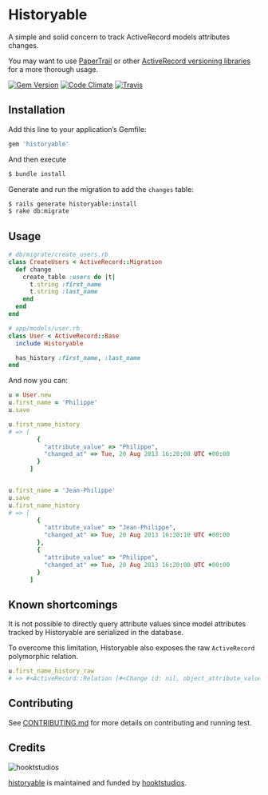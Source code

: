 # Historyable

A simple and solid concern to track ActiveRecord models attributes changes.

You may want to use [PaperTrail](https://github.com/airblade/paper_trail) or other [ActiveRecord versioning libraries](https://www.ruby-toolbox.com/categories/Active_Record_Versioning) for a more thorough usage.

[![Gem Version](https://badge.fury.io/rb/historyable.png)](https://rubygems.org/gems/historyable)
[![Code Climate](https://codeclimate.com/github/hooktstudios/historyable.png)](https://codeclimate.com/github/hooktstudios/historyable)
[![Travis](https://travis-ci.org/hooktstudios/historyable.png?branch=master)](https://travis-ci.org/hooktstudios/historyable)

## Installation

Add this line to your application’s Gemfile:

```ruby
gem 'historyable'
```

And then execute

```bash
$ bundle install
```

Generate and run the migration to add the `changes` table:

```bash
$ rails generate historyable:install
$ rake db:migrate
```

## Usage
```ruby
# db/migrate/create_users.rb
class CreateUsers < ActiveRecord::Migration
  def change
    create_table :users do |t|
      t.string :first_name
      t.string :last_name
    end
  end
end
```

```ruby
# app/models/user.rb
class User < ActiveRecord::Base
  include Historyable

  has_history :first_name, :last_name
end
```

And now you can:

```ruby
u = User.new
u.first_name = 'Philippe'
u.save

u.first_name_history
# => [
        {
          "attribute_value" => "Philippe",
          "changed_at" => Tue, 20 Aug 2013 16:20:00 UTC +00:00
        }
      ]


u.first_name = 'Jean-Philippe'
u.save
u.first_name_history
# => [
        {
          "attribute_value" => "Jean-Philippe",
          "changed_at" => Tue, 20 Aug 2013 16:20:10 UTC +00:00
        },
        {
          "attribute_value" => "Philippe",
          "changed_at" => Tue, 20 Aug 2013 16:20:00 UTC +00:00
        }
      ]
```

## Known shortcomings

It is not possible to directly query attribute values since model attributes tracked by Historyable are serialized in the database.

To overcome this limitation, Historyable also exposes the raw `ActiveRecord` polymorphic relation.

```ruby
u.first_name_history_raw
# => #<ActiveRecord::Relation [#<Change id: nil, object_attribute_value: "Jean-Philippe", created_at: "2013-08-20 16:20:10">], [#<Change id: nil, object_attribute_value: "Philippe", created_at: "2013-08-20 16:20:00">]>
```

## Contributing

See [CONTRIBUTING.md](https://github.com/hooktstudios/historyable/blob/master/CONTRIBUTING.md) for more details on contributing and running test.

## Credits

![hooktstudios](http://hooktstudios.com/logo.png)

[historyable](https://rubygems.org/gems/historyable) is maintained and funded by [hooktstudios](http://github.com/hooktstudios).
